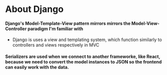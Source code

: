 # About Django
#### Django's Model-Template-View pattern mirrors mirrors the Model-View-Controller paradigm I'm familiar with
* Django is uses a view and templating system, which function similarly to controllers and views respectively in MVC

#### Serializers are used when we connect to another frameworke, like React, because we need to convert the model instances to JSON so the frontend can easily work with the data.
